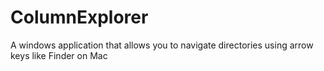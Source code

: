 # ColumnExplorer
 A windows application that allows you to navigate directories using arrow keys like Finder on Mac
